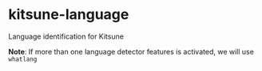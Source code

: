 # kitsune-language

Language identification for Kitsune

**Note**: If more than one language detector features is activated, we will use `whatlang`

